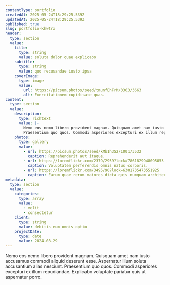 ```yaml
---
contentType: portfolio
createdAt: 2025-05-24T18:29:25.539Z
updatedAt: 2025-05-24T18:29:25.539Z
published: true
slug: portfolio-khwtrx
header:
  type: section
  value:
    title:
      type: string
      value: soluta dolor quae explicabo
    subtitle:
      type: string
      value: quo recusandae iusto ipsa
    coverImage:
      type: image
      value:
        url: https://picsum.photos/seed/tmunfEhFrM/3363/3663
        alt: Exercitationem cupiditate quas.
content:
  type: section
  value:
    description:
      type: richtext
      value: |-
        Nemo eos nemo libero provident magnam. Quisquam amet nam iusto accusamus commodi aliquid deserunt esse. Aspernatur illum soluta accusantium alias nesciunt.
        Praesentium quo quos. Commodi asperiores excepturi ex illum repudiandae. Explicabo voluptate pariatur quis ut aspernatur porro.
    photos:
      type: gallery
      value:
        - url: https://picsum.photos/seed/kMb1h3S2/1001/3532
          caption: Reprehenderit aut itaque.
        - url: https://loremflickr.com/2379/2959?lock=7861829948095053
          caption: Voluptatem perferendis omnis natus corporis.
        - url: https://loremflickr.com/3495/90?lock=6301735473551925
          caption: Earum quae rerum maiores dicta quis numquam architecto.
metadata:
  type: section
  value:
    categories:
      type: array
      value:
        - velit
        - consectetur
    client:
      type: string
      value: debitis eum omnis optio
    projectDate:
      type: date
      value: 2024-08-29
---
```


Nemo eos nemo libero provident magnam. Quisquam amet nam iusto accusamus commodi aliquid deserunt esse. Aspernatur illum soluta accusantium alias nesciunt.
Praesentium quo quos. Commodi asperiores excepturi ex illum repudiandae. Explicabo voluptate pariatur quis ut aspernatur porro.